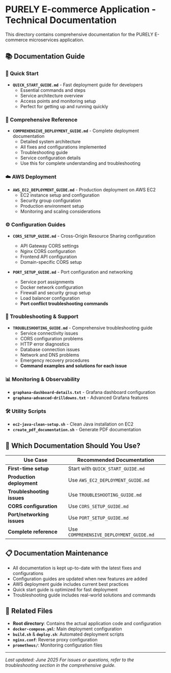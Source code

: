# PURELY E-commerce Application - Technical Documentation

This directory contains comprehensive documentation for the PURELY E-commerce microservices application.

## 📚 Documentation Guide

### 🚀 Quick Start
- **`QUICK_START_GUIDE.md`** - Fast deployment guide for developers
  - Essential commands and steps
  - Service architecture overview
  - Access points and monitoring setup
  - Perfect for getting up and running quickly

### 📖 Comprehensive Reference
- **`COMPREHENSIVE_DEPLOYMENT_GUIDE.md`** - Complete deployment documentation
  - Detailed system architecture
  - All fixes and configurations implemented
  - Troubleshooting guide
  - Service configuration details
  - Use this for complete understanding and troubleshooting

### ☁️ AWS Deployment
- **`AWS_EC2_DEPLOYMENT_GUIDE.md`** - Production deployment on AWS EC2
  - EC2 instance setup and configuration
  - Security group configuration
  - Production environment setup
  - Monitoring and scaling considerations

### ⚙️ Configuration Guides
- **`CORS_SETUP_GUIDE.md`** - Cross-Origin Resource Sharing configuration
  - API Gateway CORS settings
  - Nginx CORS configuration
  - Frontend API configuration
  - Domain-specific CORS setup

- **`PORT_SETUP_GUIDE.md`** - Port configuration and networking
  - Service port assignments
  - Docker network configuration
  - Firewall and security group setup
  - Load balancer configuration
  - **Port conflict troubleshooting commands**

### 🔧 Troubleshooting & Support
- **`TROUBLESHOOTING_GUIDE.md`** - Comprehensive troubleshooting guide
  - Service connectivity issues
  - CORS configuration problems
  - HTTP error diagnostics
  - Database connection issues
  - Network and DNS problems
  - Emergency recovery procedures
  - **Command examples and solutions for each issue**

### 📊 Monitoring & Observability
- **`graphana-dashboard-details.txt`** - Grafana dashboard configuration
- **`graphana-advanced-drilldowns.txt`** - Advanced Grafana features

### 🛠️ Utility Scripts
- **`ec2-java-clean-setup.sh`** - Clean Java installation on EC2
- **`create_pdf_documentation.sh`** - Generate PDF documentation

## 🎯 Which Documentation Should You Use?

| Use Case | Recommended Documentation |
|----------|---------------------------|
| **First-time setup** | Start with `QUICK_START_GUIDE.md` |
| **Production deployment** | Use `AWS_EC2_DEPLOYMENT_GUIDE.md` |
| **Troubleshooting issues** | Use `TROUBLESHOOTING_GUIDE.md` |
| **CORS configuration** | Use `CORS_SETUP_GUIDE.md` |
| **Port/networking issues** | Use `PORT_SETUP_GUIDE.md` |
| **Complete reference** | Use `COMPREHENSIVE_DEPLOYMENT_GUIDE.md` |

## 📋 Documentation Maintenance

- All documentation is kept up-to-date with the latest fixes and configurations
- Configuration guides are updated when new features are added
- AWS deployment guide includes current best practices
- Quick start guide is optimized for fast deployment
- Troubleshooting guide includes real-world solutions and commands

## 🔗 Related Files

- **Root directory**: Contains the actual application code and configuration
- **`docker-compose.yml`**: Main deployment configuration
- **`build.sh`** & **`deploy.sh`**: Automated deployment scripts
- **`nginx.conf`**: Reverse proxy configuration
- **`prometheus/`**: Monitoring configuration files

---

*Last updated: June 2025*
*For issues or questions, refer to the troubleshooting section in the comprehensive guide.* 